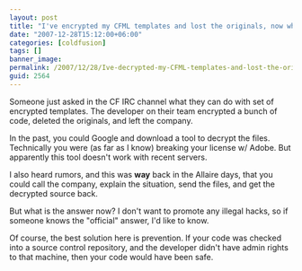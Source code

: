 ```yaml
---
layout: post
title: "I've encrypted my CFML templates and lost the originals, now what?"
date: "2007-12-28T15:12:00+06:00"
categories: [coldfusion]
tags: []
banner_image: 
permalink: /2007/12/28/Ive-decrypted-my-CFML-templates-and-lost-the-originals-now-what
guid: 2564
---
```


Someone just asked in the CF IRC channel what they can do with set of encrypted templates. The developer on their team encrypted a bunch of code, deleted the originals, and left the company.

In the past, you could Google and download a tool to decrypt the files. Technically you were (as far as I know) breaking your license w/ Adobe. But apparently this tool doesn't work with recent servers.

I also heard rumors, and this was <b>way</b> back in the Allaire days, that you could call the company, explain the situation, send the files, and get the decrypted source back.

But what is the answer now? I don't want to promote any illegal hacks, so if someone knows the "official" answer, I'd like to know. 

Of course, the best solution here is prevention. If your code was checked into a source control repository, and the developer didn't have admin rights to that machine, then your code would have been safe.
